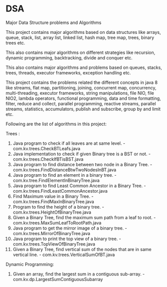 # DSA
Major Data Structure problems and Algorithms

This project contains major algorithms based on data structures like arrays, queue, stack, list, array list, linked list, hash map, tree map, trees, binary trees etc.

This also contains major algorithms on different strategies like recursion, dynamic programming, backtracking, divide and conquer etc.

This also contains major algorithms and problems based on queues, stacks, trees, threads, executor frameworks, exception handling etc.

This project contains the problems related the different concepts in java 8 like streams, flat map, partitioning, joining, concurrent map, concurrency, multi-threading, executor frameworks, string manipulations, file NIO, file NIO2, lambda operators, functional programming, data and time formatting, filter, reduce and collect, parallel programming, reactive streams, parallel streams, statistics, accumulators, publish and subscribe, group by and limit etc.

Following are the list of algorithms in this project:

Trees : 

1. Java program to check if all leaves are at same level.   -   com.kv.trees.CheckBTLeafs.java
2. Java implementation to check if given Binary tree is a BST or not.   -   com.kv.trees.CheckIfBTisBST.java
3. Java program to find distance between two node in a Binary Tree. -   com.kv.trees.FindDistanceBtwTwoNodesInBT.java
4. Java program to find an element in a binary tree.    -   com.kv.tree.FindElementInBinaryTree.java
5. Java program to find Least Common Ancestor in a Binary Tree. -   com.kv.trees.FindLeastCommonAncestor.java
6. Find Maximum value in a Binary Tree. -   com.kv.trees.FindMaxInBinaryTree.java
7. Program to find the height of a binary tree. -   com.kv.trees.HeightOfBinaryTree.java
8. Given a Binary Tree, find the maximum sum path from a leaf to root.  -   com.kv.trees.MaxSumLeafToRootPath.java
9. Java program to get the mirror image of a binary tree.   -   com.kv.trees.MirrorOfBinaryTree.java
10. Java program to print the top view of a binary tree.    -   com.kv.trees.TopViewOfBinaryTree.java
11. Given a Binary Tree, find vertical sum of the nodes that are in same vertical line. -   com.kv.trees.VerticalSumOfBT.java

Dynamic Programming:

1. Given an array, find the largest sum in a contiguous sub-array.   -   com.kv.dp.LargestSumContiguousSubarray
    
